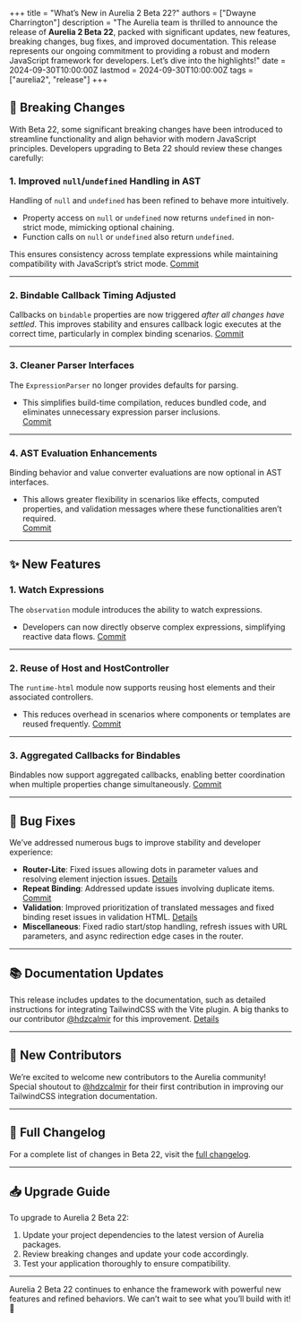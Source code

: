 +++
title = "What’s New in Aurelia 2 Beta 22?"
authors = ["Dwayne Charrington"]
description = "The Aurelia team is thrilled to announce the release of **Aurelia 2 Beta 22**, packed with significant updates, new features, breaking changes, bug fixes, and improved documentation. This release represents our ongoing commitment to providing a robust and modern JavaScript framework for developers. Let’s dive into the highlights!"
date = 2024-09-30T10:00:00Z
lastmod = 2024-09-30T10:00:00Z
tags = ["aurelia2", "release"]
+++

## 🚨 Breaking Changes

With Beta 22, some significant breaking changes have been introduced to streamline functionality and align behavior with modern JavaScript principles. Developers upgrading to Beta 22 should review these changes carefully:

### **1. Improved `null`/`undefined` Handling in AST**  
Handling of `null` and `undefined` has been refined to behave more intuitively.  
- Property access on `null` or `undefined` now returns `undefined` in non-strict mode, mimicking optional chaining.
- Function calls on `null` or `undefined` also return `undefined`.

This ensures consistency across template expressions while maintaining compatibility with JavaScript’s strict mode. [Commit](https://github.com/aurelia/aurelia/commit/b96d7c4)

---

### **2. Bindable Callback Timing Adjusted**  
Callbacks on `bindable` properties are now triggered *after all changes have settled*. This improves stability and ensures callback logic executes at the correct time, particularly in complex binding scenarios. [Commit](https://github.com/aurelia/aurelia/commit/1e587e1)

---

### **3. Cleaner Parser Interfaces**  
The `ExpressionParser` no longer provides defaults for parsing.  
- This simplifies build-time compilation, reduces bundled code, and eliminates unnecessary expression parser inclusions.  
[Commit](https://github.com/aurelia/aurelia/commit/b55cbcd)

---

### **4. AST Evaluation Enhancements**  
Binding behavior and value converter evaluations are now optional in AST interfaces.  
- This allows greater flexibility in scenarios like effects, computed properties, and validation messages where these functionalities aren’t required.  
[Commit](https://github.com/aurelia/aurelia/commit/7d7e21b)

---

## ✨ New Features

### **1. Watch Expressions**  
The `observation` module introduces the ability to watch expressions.  
- Developers can now directly observe complex expressions, simplifying reactive data flows. [Commit](https://github.com/aurelia/aurelia/commit/6cd6b8d)

---

### **2. Reuse of Host and HostController**  
The `runtime-html` module now supports reusing host elements and their associated controllers.  
- This reduces overhead in scenarios where components or templates are reused frequently. [Commit](https://github.com/aurelia/aurelia/commit/0fe216e)

---

### **3. Aggregated Callbacks for Bindables**  
Bindables now support aggregated callbacks, enabling better coordination when multiple properties change simultaneously. [Commit](https://github.com/aurelia/aurelia/commit/7cdf3f0)

---

## 🐞 Bug Fixes

We’ve addressed numerous bugs to improve stability and developer experience:

- **Router-Lite**: Fixed issues allowing dots in parameter values and resolving element injection issues. [Details](https://github.com/aurelia/aurelia/commits/main?path=packages/router-lite)
- **Repeat Binding**: Addressed update issues involving duplicate items. [Commit](https://github.com/aurelia/aurelia/commit/9834c40)
- **Validation**: Improved prioritization of translated messages and fixed binding reset issues in validation HTML. [Details](https://github.com/aurelia/aurelia/commits/main?path=packages/validation-html)
- **Miscellaneous**: Fixed radio start/stop handling, refresh issues with URL parameters, and async redirection edge cases in the router. 

---

## 📚 Documentation Updates

This release includes updates to the documentation, such as detailed instructions for integrating TailwindCSS with the Vite plugin. A big thanks to our contributor [@hdzcalmir](https://github.com/hdzcalmir) for this improvement. [Details](https://github.com/aurelia/aurelia/commit/47913c5)

---

## 👥 New Contributors

We’re excited to welcome new contributors to the Aurelia community! Special shoutout to [@hdzcalmir](https://github.com/hdzcalmir) for their first contribution in improving our TailwindCSS integration documentation.

---

## 🔗 Full Changelog

For a complete list of changes in Beta 22, visit the [full changelog](https://github.com/aurelia/aurelia/compare/v2.0.0-beta.21...v2.0.0-beta.22).

---

## 📥 Upgrade Guide

To upgrade to Aurelia 2 Beta 22:
1. Update your project dependencies to the latest version of Aurelia packages.
2. Review breaking changes and update your code accordingly.
3. Test your application thoroughly to ensure compatibility.

---

Aurelia 2 Beta 22 continues to enhance the framework with powerful new features and refined behaviors. We can’t wait to see what you’ll build with it! 🚀